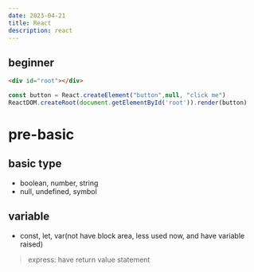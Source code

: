 ```yaml
---
date: 2023-04-21
title: React
description: react
---
```


## beginner

```html
<div id="root"></div>
```

```javascript
const button = React.createElement("button",null, "click me")
ReactDOM.createRoot(document.getElementById('root')).render(button)
```

# pre-basic

## basic type

* boolean, number, string
* null, undefined, symbol

## variable

* const, let, var(not have block area, less used now, and have variable raised)

> express: have return value statement
